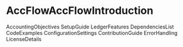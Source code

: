 # AccFlowAccFlowIntroduction
AccountingObjectives
SetupGuide
LedgerFeatures
DependenciesList
CodeExamples
ConfigurationSettings
ContributionGuide
ErrorHandling
LicenseDetails
